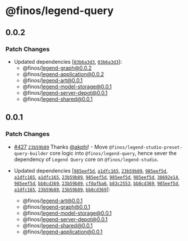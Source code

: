 # @finos/legend-query

## 0.0.2

### Patch Changes

- Updated dependencies [[`03b6a3d3`](https://github.com/finos/legend-studio/commit/03b6a3d375965b4dbc850dbaf695dc5400c9ffb2), [`03b6a3d3`](https://github.com/finos/legend-studio/commit/03b6a3d375965b4dbc850dbaf695dc5400c9ffb2)]:
  - @finos/legend-graph@0.0.2
  - @finos/legend-application@0.0.2
  - @finos/legend-art@0.0.1
  - @finos/legend-model-storage@0.0.1
  - @finos/legend-server-depot@0.0.1
  - @finos/legend-shared@0.0.1

## 0.0.1

### Patch Changes

- [#427](https://github.com/finos/legend-studio/pull/427) [`23b59b89`](https://github.com/finos/legend-studio/commit/23b59b8962c5049d1605bcb262c16cd3c012a1dd) Thanks [@akphi](https://github.com/akphi)! - Move `@finos/legend-studio-preset-query-builder` core logic into `@finos/legend-query`, hence sever the dependency of `Legend Query` core on `@finos/legend-studio`.

- Updated dependencies [[`985eef5d`](https://github.com/finos/legend-studio/commit/985eef5def2e4c115ba2ac25dbb851e084758ddc), [`a1dfc165`](https://github.com/finos/legend-studio/commit/a1dfc165dcf98eeea624400abc9f3c97eb2fda52), [`23b59b89`](https://github.com/finos/legend-studio/commit/23b59b8962c5049d1605bcb262c16cd3c012a1dd), [`985eef5d`](https://github.com/finos/legend-studio/commit/985eef5def2e4c115ba2ac25dbb851e084758ddc), [`a1dfc165`](https://github.com/finos/legend-studio/commit/a1dfc165dcf98eeea624400abc9f3c97eb2fda52), [`a1dfc165`](https://github.com/finos/legend-studio/commit/a1dfc165dcf98eeea624400abc9f3c97eb2fda52), [`23b59b89`](https://github.com/finos/legend-studio/commit/23b59b8962c5049d1605bcb262c16cd3c012a1dd), [`985eef5d`](https://github.com/finos/legend-studio/commit/985eef5def2e4c115ba2ac25dbb851e084758ddc), [`985eef5d`](https://github.com/finos/legend-studio/commit/985eef5def2e4c115ba2ac25dbb851e084758ddc), [`985eef5d`](https://github.com/finos/legend-studio/commit/985eef5def2e4c115ba2ac25dbb851e084758ddc), [`38692e14`](https://github.com/finos/legend-studio/commit/38692e14642369d68f4dc1c26788f77aca528126), [`985eef5d`](https://github.com/finos/legend-studio/commit/985eef5def2e4c115ba2ac25dbb851e084758ddc), [`bb8cd369`](https://github.com/finos/legend-studio/commit/bb8cd369da33fe58523d8eddf6bb0991da72edf1), [`23b59b89`](https://github.com/finos/legend-studio/commit/23b59b8962c5049d1605bcb262c16cd3c012a1dd), [`cf0afba6`](https://github.com/finos/legend-studio/commit/cf0afba6c2328b50d0ba9ebc7af312f737e88c0e), [`b83c2553`](https://github.com/finos/legend-studio/commit/b83c25538b157109cc0730c9e9da5da5f2b50590), [`bb8cd369`](https://github.com/finos/legend-studio/commit/bb8cd369da33fe58523d8eddf6bb0991da72edf1), [`985eef5d`](https://github.com/finos/legend-studio/commit/985eef5def2e4c115ba2ac25dbb851e084758ddc), [`a1dfc165`](https://github.com/finos/legend-studio/commit/a1dfc165dcf98eeea624400abc9f3c97eb2fda52), [`23b59b89`](https://github.com/finos/legend-studio/commit/23b59b8962c5049d1605bcb262c16cd3c012a1dd), [`23b59b89`](https://github.com/finos/legend-studio/commit/23b59b8962c5049d1605bcb262c16cd3c012a1dd), [`bb8cd369`](https://github.com/finos/legend-studio/commit/bb8cd369da33fe58523d8eddf6bb0991da72edf1)]:
  - @finos/legend-art@0.0.1
  - @finos/legend-graph@0.0.1
  - @finos/legend-model-storage@0.0.1
  - @finos/legend-server-depot@0.0.1
  - @finos/legend-shared@0.0.1
  - @finos/legend-application@0.0.1
